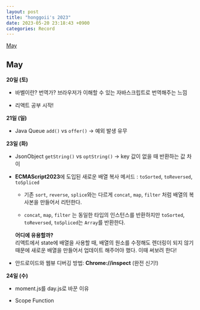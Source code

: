 ```yaml
---
layout: post
title: "honggoii's 2023"
date: 2023-05-20 23:18:43 +0900
categories: Record
---
```


[May](#may)

## May

**20일 (토)**

- 바벨이란? 번역가? 브라우저가 이해할 수 있는 자바스크립트로 번역해주는 느낌

- 리액트 공부 시작!

**21일 (일)**

- Java Queue `add()` vs `offer()` -> 예외 발생 유무

**23일 (화)**

- JsonObject `getString()` vs `optString()` -> key 값이 없을 때 반환하는 값 차이

- **ECMAScript2023**에 도입된 새로운 배열 복사 메서드 : `toSorted`, `toReversed`, `toSpliced`

  - 기존 `sort`, `reverse`, `splice`와는 다르게 `concat`, `map`, `filter` 처럼 배열의 복사본을 만들어서 리턴한다.

  - `concat`, `map`, `filter` 는 동일한 타입의 인스턴스를 반환하지만 `toSorted`, `toReversed`, `toSpliced`는 `Array`를 반환한다.

  **어디에 유용할까?**  
  리액트에서 state에 배열을 사용할 때, 배열의 원소를 수정해도 렌더링이 되지 않기 때문에 새로운 배열을 만들어서 업데이트 해주어야 했다. 이때 써보려 한다!

- 안드로이드와 웹뷰 디버깅 방법: **Chrome://inspect** (완전 신기!)

**24일 (수)**

- moment.js를 day.js로 바꾼 이유

- Scope Function
